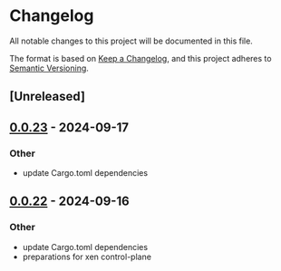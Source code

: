 # Changelog

All notable changes to this project will be documented in this file.

The format is based on [Keep a Changelog](https://keepachangelog.com/en/1.0.0/),
and this project adheres to [Semantic Versioning](https://semver.org/spec/v2.0.0.html).

## [Unreleased]

## [0.0.23](https://github.com/edera-dev/krata/compare/v0.0.22...v0.0.23) - 2024-09-17

### Other

- update Cargo.toml dependencies

## [0.0.22](https://github.com/edera-dev/krata/compare/v0.0.21...v0.0.22) - 2024-09-16

### Other

- update Cargo.toml dependencies
- preparations for xen control-plane
